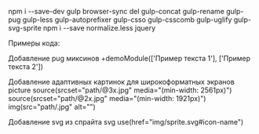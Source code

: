 npm i --save-dev gulp browser-sync del gulp-concat gulp-rename gulp-pug gulp-less gulp-autoprefixer gulp-csso gulp-csscomb gulp-uglify gulp-svg-sprite
npm i --save normalize.less jquery 


Примеры кода:

Добавление pug миксинов
+demoModule(['Пример текста 1'], ['Пример текста 2'])

Добавление адаптивных картинок для широкоформатных экранов
picture
    source(srcset="path/@3x.jpg" media="(min-width: 2561px)")
    source(srcset="path/@2x.jpg" media="(min-width: 1921px)")
    img(src="path/.jpg" alt="")
    
Добавление svg из спрайта
svg
	use(href="img/sprite.svg#icon-name")
